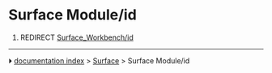 # Surface Module/id
1.  REDIRECT [Surface_Workbench/id](Surface_Workbench/id.md)



---
⏵ [documentation index](../README.md) > [Surface](Surface_Workbench.md) > Surface Module/id
